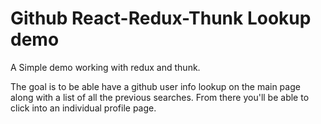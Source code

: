 # Github React-Redux-Thunk Lookup demo 
A Simple demo working with redux and thunk.

The goal is to be able have a github user info lookup on the main page along with a list of all the previous searches. From there you'll be able to click into an individual profile page.